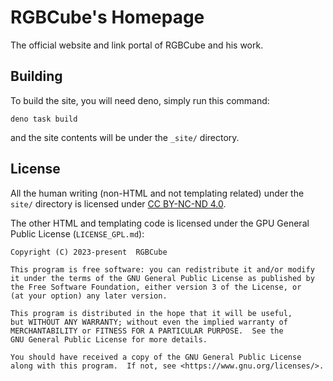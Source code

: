 # RGBCube's Homepage

The official website and link portal of RGBCube and his work.

## Building

To build the site, you will need deno, simply run this command:

```
deno task build
```

and the site contents will be under the `_site/` directory.

## License

All the human writing (non-HTML and not templating related) under the `site/`
directory is licensed under
[CC BY-NC-ND 4.0](https://creativecommons.org/licenses/by-nc-nd/4.0/).

The other HTML and templating code is licensed under the GPU General Public
License (`LICENSE_GPL.md`):

```
Copyright (C) 2023-present  RGBCube

This program is free software: you can redistribute it and/or modify
it under the terms of the GNU General Public License as published by
the Free Software Foundation, either version 3 of the License, or
(at your option) any later version.

This program is distributed in the hope that it will be useful,
but WITHOUT ANY WARRANTY; without even the implied warranty of
MERCHANTABILITY or FITNESS FOR A PARTICULAR PURPOSE.  See the
GNU General Public License for more details.

You should have received a copy of the GNU General Public License
along with this program.  If not, see <https://www.gnu.org/licenses/>.
```
